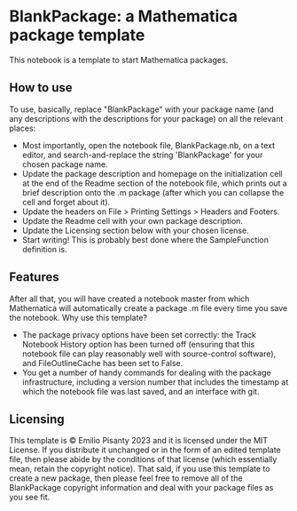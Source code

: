 BlankPackage: a Mathematica package template 
====

This notebook is a template to start Mathematica packages. 


How to use
----------
To use, basically, replace "BlankPackage" with your package name (and any descriptions with the descriptions for your package) on all the relevant places:
 - Most importantly, open the notebook file, BlankPackage.nb, on a text editor, and search-and-replace the string 'BlankPackage' for your chosen package name.
 - Update the package description and homepage on the initialization cell at the end of the Readme section of the notebook file, which prints out a brief description onto the .m package (after which you can collapse the cell and forget about it).
 - Update the headers on File > Printing Settings > Headers and Footers.
 - Update the Readme cell with your own package description.
 - Update the Licensing section below with your chosen license.
 - Start writing! This is probably best done where the SampleFunction definition is.


Features
--------
After all that, you will have created a notebook master from which Mathematica will automatically create a package .m file every time you save the notebook. Why use this template?
 - The package privacy options have been set correctly: the Track Notebook History option has been turned off (ensuring that this notebook file can play reasonably well with source-control software), and FileOutlineCache has been set to False.
 - You get a number of handy commands for dealing with the package infrastructure, including a version number that includes the timestamp at which the notebook file was last saved, and an interface with git.
 


Licensing
---------
This template is © Emilio Pisanty 2023 and it is licensed under the MIT License. If you distribute it unchanged or in the form of an edited template file, then please abide by the conditions of that license (which essentially mean, retain the copyright notice). That said, if you use this template to create a new package, then please feel free to remove all of the BlankPackage copyright information and deal with your package files as you see fit.
